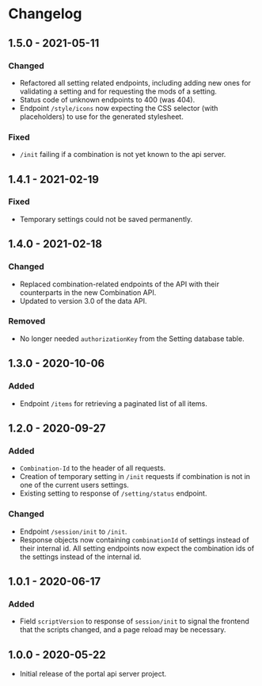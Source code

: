 # Changelog

## 1.5.0 - 2021-05-11

### Changed

- Refactored all setting related endpoints, including adding new ones for validating a setting and for requesting the 
  mods of a setting.
- Status code of unknown endpoints to 400 (was 404).
- Endpoint `/style/icons` now expecting the CSS selector (with placeholders) to use for the generated stylesheet.

### Fixed

- `/init` failing if a combination is not yet known to the api server.

## 1.4.1 - 2021-02-19

### Fixed

- Temporary settings could not be saved permanently.

## 1.4.0 - 2021-02-18

### Changed

- Replaced combination-related endpoints of the API with their counterparts in the new Combination API.
- Updated to version 3.0 of the data API.

### Removed

- No longer needed `authorizationKey` from the Setting database table.

## 1.3.0 - 2020-10-06

### Added

- Endpoint `/items` for retrieving a paginated list of all items.

## 1.2.0 - 2020-09-27

### Added

- `Combination-Id` to the header of all requests.
- Creation of temporary setting in `/init` requests if combination is not in one of the current users settings.
- Existing setting to response of `/setting/status` endpoint.

### Changed

- Endpoint `/session/init` to `/init`.
- Response objects now containing `combinationId` of settings instead of their internal id. All setting endpoints now
  expect the combination ids of the settings instead of the internal id.

## 1.0.1 - 2020-06-17

### Added

- Field `scriptVersion` to response of `session/init` to signal the frontend that the scripts changed, and a page reload
  may be necessary.

## 1.0.0 - 2020-05-22

- Initial release of the portal api server project.
